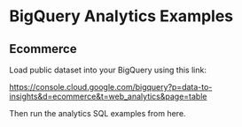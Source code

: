 # BigQuery Analytics Examples

## Ecommerce

Load public dataset into your BigQuery using this link:

https://console.cloud.google.com/bigquery?p=data-to-insights&d=ecommerce&t=web_analytics&page=table

Then run the analytics SQL examples from here.
